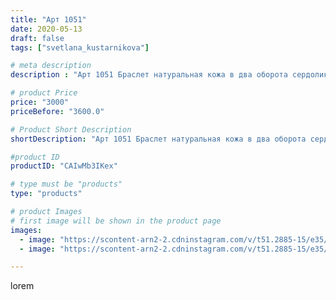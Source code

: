 ```yaml
---
title: "Арт 1051"
date: 2020-05-13
draft: false
tags: ["svetlana_kustarnikova"]

# meta description
description : "Арт 1051 Браслет натуральная кожа в два оборота сердолик и лазурит"

# product Price
price: "3000"
priceBefore: "3600.0"

# Product Short Description
shortDescription: "Арт 1051 Браслет натуральная кожа в два оборота сердолик и лазурит"

#product ID
productID: "CAIwMb3IKex"

# type must be "products"
type: "products"

# product Images
# first image will be shown in the product page
images:
  - image: "https://scontent-arn2-2.cdninstagram.com/v/t51.2885-15/e35/98157854_366979077591624_7327563349242704555_n.jpg?se=7&tp=1&_nc_ht=scontent-arn2-2.cdninstagram.com&_nc_cat=100&_nc_ohc=HZtjS6sB02AAX8JOHDm&oh=a2bafe9a40069b25a2d30089112dcdd4&oe=606D2BCA&ig_cache_key=MjMwODMwNjc2NDU4MzUwNjc0MA%3D%3D.2"
  - image: "https://scontent-arn2-2.cdninstagram.com/v/t51.2885-15/e35/96570466_138099104461196_4454228235035240475_n.jpg?se=7&tp=1&_nc_ht=scontent-arn2-2.cdninstagram.com&_nc_cat=108&_nc_ohc=P4osc9hZUWoAX8ZGS7u&oh=53ef965b3da53292e2b26797af5391a8&oe=606CA735&ig_cache_key=MjMwODMwNjc2NDUwODE1NTgzMg%3D%3D.2"

---
```

lorem
